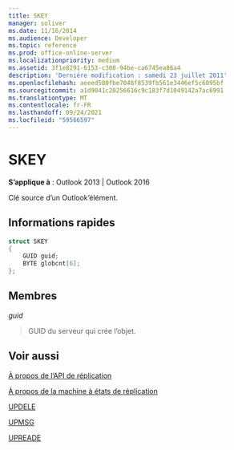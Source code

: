 ```yaml
---
title: SKEY
manager: soliver
ms.date: 11/16/2014
ms.audience: Developer
ms.topic: reference
ms.prod: office-online-server
ms.localizationpriority: medium
ms.assetid: 3f1e8291-6153-c308-94be-ca6745ea86a4
description: 'Derniére modification : samedi 23 juillet 2011'
ms.openlocfilehash: aeeed580fbe7048f8539fb561e3446ef5c6095bf
ms.sourcegitcommit: a1d9041c20256616c9c183f7d1049142a7ac6991
ms.translationtype: MT
ms.contentlocale: fr-FR
ms.lasthandoff: 09/24/2021
ms.locfileid: "59566597"
---
```

# <a name="skey"></a>SKEY

  
  
**S’applique à** : Outlook 2013 | Outlook 2016 
  
Clé source d’un Outlook’élément.
  
## <a name="quick-info"></a>Informations rapides

```cpp
struct SKEY 
{ 
    GUID guid; 
    BYTE globcnt[6]; 
};
```

## <a name="members"></a>Membres

 _guid_
  
> GUID du serveur qui crée l’objet.
    
## <a name="see-also"></a>Voir aussi



[À propos de l’API de réplication](about-the-replication-api.md)
  
[À propos de la machine à états de réplication](about-the-replication-state-machine.md)
  
[UPDELE](updele.md)
  
[UPMSG](upmsg.md)
  
[UPREADE](upreade.md)

